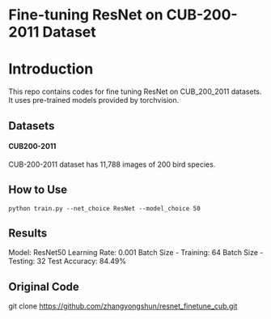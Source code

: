 # Fine-tuning ResNet on CUB-200-2011 Dataset

# Introduction

This repo contains codes for fine tuning ResNet on CUB_200_2011 datasets. It uses pre-trained models provided by torchvision.

## Datasets

#### CUB200-2011
CUB-200-2011 dataset has 11,788 images of 200 bird species. 

## How to Use

```
python train.py --net_choice ResNet --model_choice 50
```

## Results

Model: ResNet50
Learning Rate: 0.001
Batch Size - Training: 64
Batch Size - Testing: 32
Test Accuracy: 84.49%

## Original Code
git clone https://github.com/zhangyongshun/resnet_finetune_cub.git